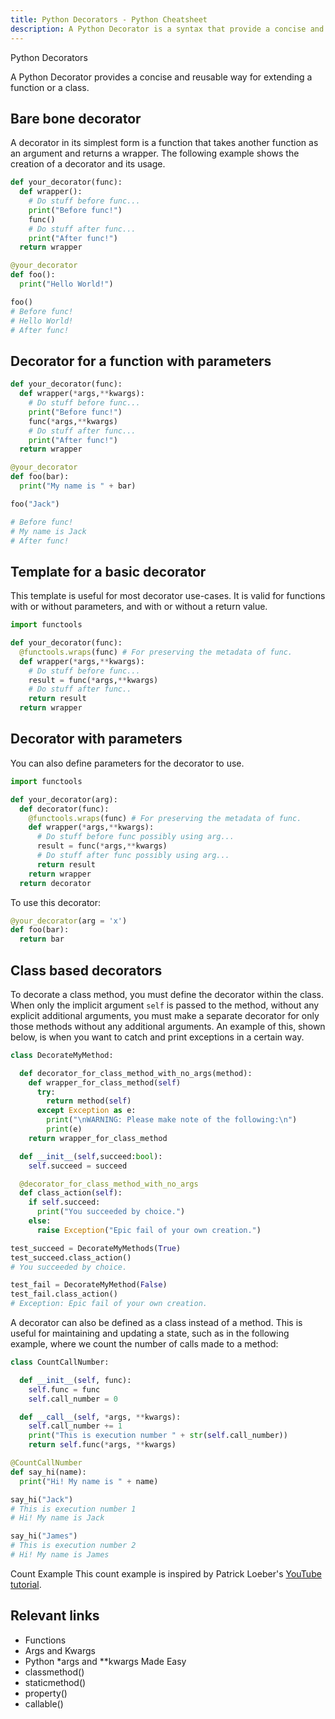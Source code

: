```yaml
---
title: Python Decorators - Python Cheatsheet
description: A Python Decorator is a syntax that provide a concise and reusable way for extending a function or a class.
---
```


<base-title :title="frontmatter.title" :description="frontmatter.description">
Python Decorators
</base-title>

A Python Decorator provides a concise and reusable way for extending
a function or a class.

## Bare bone decorator

A decorator in its simplest form is a function that takes another
function as an argument and returns a wrapper. The following example
shows the creation of a decorator and its usage.

```python
def your_decorator(func):
  def wrapper():
    # Do stuff before func...
    print("Before func!")
    func()
    # Do stuff after func...
    print("After func!")
  return wrapper

@your_decorator
def foo():
  print("Hello World!")

foo()
# Before func!
# Hello World!
# After func!
```

## Decorator for a function with parameters

```python
def your_decorator(func):
  def wrapper(*args,**kwargs):
    # Do stuff before func...
    print("Before func!") 
    func(*args,**kwargs)
    # Do stuff after func...
    print("After func!")
  return wrapper

@your_decorator
def foo(bar):
  print("My name is " + bar)

foo("Jack")

# Before func!
# My name is Jack
# After func!
```

## Template for a basic decorator

This template is useful for most decorator use-cases. It is valid for functions
with or without parameters, and with or without a return value.

```python
import functools

def your_decorator(func):
  @functools.wraps(func) # For preserving the metadata of func.
  def wrapper(*args,**kwargs):
    # Do stuff before func...
    result = func(*args,**kwargs)
    # Do stuff after func..
    return result
  return wrapper
```

## Decorator with parameters

You can also define parameters for the decorator to use.

```python
import functools

def your_decorator(arg):
  def decorator(func):
    @functools.wraps(func) # For preserving the metadata of func.
    def wrapper(*args,**kwargs):
      # Do stuff before func possibly using arg...
      result = func(*args,**kwargs)
      # Do stuff after func possibly using arg...
      return result
    return wrapper
  return decorator
```

To use this decorator:

```python
@your_decorator(arg = 'x')
def foo(bar):
  return bar
```

## Class based decorators

To decorate a class method, you must define the decorator within the class. When
only the implicit argument `self` is passed to the method, without any explicit
additional arguments, you must make a separate decorator for only those methods
without any additional arguments. An example of this, shown below, is when you
want to catch and print exceptions in a certain way.

```python
class DecorateMyMethod:

  def decorator_for_class_method_with_no_args(method):
    def wrapper_for_class_method(self)
      try:
        return method(self)
      except Exception as e:
        print("\nWARNING: Please make note of the following:\n")
        print(e)
    return wrapper_for_class_method

  def __init__(self,succeed:bool):
    self.succeed = succeed

  @decorator_for_class_method_with_no_args
  def class_action(self):
    if self.succeed:
      print("You succeeded by choice.")
    else:
      raise Exception("Epic fail of your own creation.")

test_succeed = DecorateMyMethods(True)
test_succeed.class_action()
# You succeeded by choice.

test_fail = DecorateMyMethod(False)
test_fail.class_action()
# Exception: Epic fail of your own creation.
```

A decorator can also be defined as a class instead of a method. This is useful
for maintaining and updating a state, such as in the following example, where we
count the number of calls made to a method:

```python
class CountCallNumber:

  def __init__(self, func):
    self.func = func
    self.call_number = 0

  def __call__(self, *args, **kwargs):
    self.call_number += 1
    print("This is execution number " + str(self.call_number))
    return self.func(*args, **kwargs)

@CountCallNumber
def say_hi(name):
  print("Hi! My name is " + name)

say_hi("Jack")
# This is execution number 1
# Hi! My name is Jack

say_hi("James")
# This is execution number 2
# Hi! My name is James
```
<base-disclaimer>
  <base-disclaimer-title>
    Count Example
  </base-disclaimer-title>
  <base-disclaimer-content>
  This count example is inspired by Patrick Loeber's <a href="https://youtu.be/HGOBQPFzWKo?si=IUvFzeQbzTmeEgKV" target="_blank">YouTube tutorial</a>.
  </base-disclaimer-content>
</base-disclaimer>

## Relevant links

- <router-link to="/cheatsheet/functions">Functions</router-link>
- <router-link to="/cheatsheet/args-and-kwargs">Args and Kwargs</router-link>
- <router-link to="/blog/python-easy-args-kwargs">Python *args and **kwargs Made Easy</router-link>
- <router-link to="/builtin/classmethod">classmethod()</router-link>
- <router-link to="/builtin/staticmethod">staticmethod()</router-link>
- <router-link to="/builtin/property">property()</router-link>
- <router-link to="/builtin/callable">callable()</router-link>







